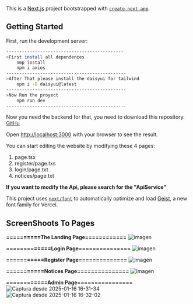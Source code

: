 This is a [Next.js](https://nextjs.org) project bootstrapped with [`create-next-app`](https://nextjs.org/docs/app/api-reference/cli/create-next-app).

## Getting Started

First, run the development server:

```bash
---------------------------------------------
>First install all dependences
    nmp install
    npm i axios
----------------------------------------------
>After That please install the daisyui for tailwind
    npm i -D daisyui@latest
----------------------------------------------
>Now Run the proyect
    npm run dev
----------------------------------------------
```
Now you need the backend for that, you need to download this repository.
[GitHu](https://github.com/JoseMi317/Backend-for-news-page)

Open [http://localhost:3000](http://localhost:3000) with your browser to see the result.

You can start editing the website by modifying these 4 pages:
1. page.tsx
2. register/page.txs
3. login/page.txt
4. notices/page.txt
   
**If you want to modify the Api, please search for the "ApiService"**


This project uses [`next/font`](https://nextjs.org/docs/app/building-your-application/optimizing/fonts) to automatically optimize and load [Geist](https://vercel.com/font), a new font family for Vercel.

## ScreenShoots To Pages

**==========The Landing Page============**
![imagen](https://github.com/user-attachments/assets/e2480171-d8d3-4dd9-b91c-8b0196d8b156)

**=============Login Page===============**
![imagen](https://github.com/user-attachments/assets/7e55b30e-794a-4a2f-b489-37ccfde008db)

**===========Register Page==============**
![imagen](https://github.com/user-attachments/assets/b46a0812-5d43-4cf0-a59a-2d054279f421)

**===========Notices Page===============**
![imagen](https://github.com/user-attachments/assets/4f7f6740-3331-45ea-8471-3e1b5d92b965)

**============Admin Page================**
![Captura desde 2025-01-16 16-31-34](https://github.com/user-attachments/assets/c954267b-fbbb-40e3-9120-7a5374ca3801)
![Captura desde 2025-01-16 16-32-02](https://github.com/user-attachments/assets/f2d9cdbc-de8f-4dab-933e-1dc958bfb386)

